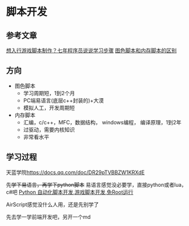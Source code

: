 # 脚本开发

## 参考文章

[想入行游戏脚本制作？七年程序员说说学习步骤](https://zhuanlan.zhihu.com/p/85485890)
[图色脚本和内存脚本的区别](https://www.bilibili.com/video/BV1k84y167t4/?spm_id_from=333.337.search-card.all.click&vd_source=946c21f5d056f6b7272a82752dccb078)

## 方向

- 图色脚本
  - 学习周期短，1到2个月
  - PC端易语言(底层c++封装的)+大漠
  - 模拟人工，开发周期短
- 内存脚本
  - 汇编，c/c++，MFC，数据结构， windows编程， 编译原理，1到2年
  - 过驱动，需要内核知识
  - 非常看水平

## 学习过程

天蓝学院<https://docs.qq.com/doc/DR29pTVBBZW1KRXdE>

~~先学下易语言，再学下python脚本~~
易语言感觉没必要学，直接python或者lua，c#吧
[Python 自动化脚本开发,游戏脚本开发,免Root运行](https://www.bilibili.com/video/BV1HX4y1i7pf/?spm_id_from=333.337.search-card.all.click&vd_source=946c21f5d056f6b7272a82752dccb078)

AirScript感觉没什么人用，还是先别学了

先去学一学前端开发吧，另开一个md